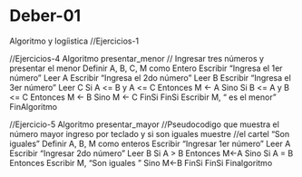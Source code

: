 # Deber-01
Algoritmo y logíistica
//Ejercicios-1









//Ejercicios-4
Algoritmo presentar_menor
// Ingresar tres números y presentar el menor
Definir A, B, C, M como Entero
Escribir “Ingresa el 1er número”
Leer A
Escribir “Ingresa el 2do número”
Leer B
Escribir “Ingresa el 3er número”
Leer C
Si A <= B y A <= C Entonces
   M <- A
Sino
   Si B <= A y B <= C Entonces
      M <- B
   Sino
      M <- C
   FinSi
FinSi
Escribir M, “ es el menor”
FinAlgoritmo



//Ejercicio-5
Algoritmo presentar_mayor
//Pseudocodigo que muestra el número mayor ingreso por teclado y si son iguales muestre //el cartel “Son iguales”
Definir A, B, M como enteros 
Escribir “Ingresar 1er número”
Leer A
Escribir “Ingresar 2do número”
Leer B
  Si A > B Entonces
    M<-A
  Sino
    Si A = B Entonces
      Escribir  M, “Son iguales ”
    Sino
      M<-B
    FinSi
  FinSi
Finalgoritmo 


